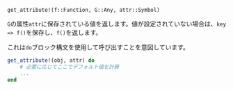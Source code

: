 ```
get_attribute!(f::Function, G::Any, attr::Symbol)
```

`G`の属性`attr`に保存されている値を返します。値が設定されていない場合は、`key => f()`を保存し、`f()`を返します。

これは`do`ブロック構文を使用して呼び出すことを意図しています。

```julia
get_attribute!(obj, attr) do
    # 必要に応じてここでデフォルト値を計算
    ...
end
```
